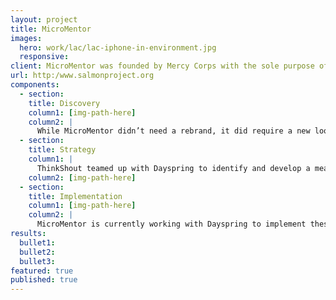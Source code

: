 ```yaml
---
layout: project
title: MicroMentor
images:
  hero: work/lac/lac-iphone-in-environment.jpg
  responsive:
client: MicroMentor was founded by Mercy Corps with the sole purpose of connecting entrepreneurs with the support they need to be successful while simultaneously offering these forward-thinking individuals with opportunities to give back to their community. MicroMentor needed to expand its membership and improve engagement through a fresh redesign. We worked to make their new web space a place for dialogue, encouraging member involvement, streamlining the signup process, and showcasing their successes. The result was a clean, responsive destination that allowed them to do just that.
url: http:/www.salmonproject.org
components:
  - section:
    title: Discovery
    column1: [img-path-here]
    column2: |
      While MicroMentor didn’t need a rebrand, it did require a new look designed to appeal to a broader audience. They possessed great resources that would provide their members with exactly what they needed to take their ventures to the next level. ThinkShout just needed to develop a means to drive them to the site and keep them participating.
  - section:
    title: Strategy
    column1: |
      ThinkShout teamed up with Dayspring to identify and develop a means to better accomplish MicroMentor’s purpose: to connect entrepreneurs with mentors and facilitate dialogue between them. We overhauled their sign-up system and created a brand new, gorgeous platform for networking that was both visually pleasing and easy to use.  
    column2: [img-path-here]
  - section:
    title: Implementation
    column1: [img-path-here]
    column2: |
      MicroMentor is currently working with Dayspring to implement these changes while ThinkShout offers support. 
results:
  bullet1: 
  bullet2: 
  bullet3: 
featured: true
published: true
---
```



